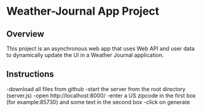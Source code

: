 # Weather-Journal App Project

## Overview
This project is an asynchronous web app that uses Web API and user data to dynamically update the UI in a Weather Journal application.

## Instructions
-download all files from github
-start the server from the root directory (server.js)
-open http://localhost:8000/
-enter a US zipcode in the first box (for example:85730) and some text in the second box
-click on generate


